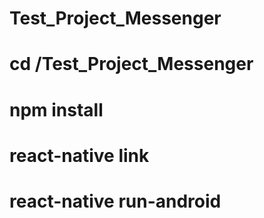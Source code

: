 # Test_Project_Messenger
# cd /Test_Project_Messenger
# npm install
# react-native link
# react-native run-android
